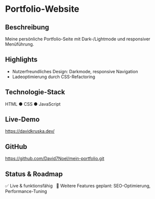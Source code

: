 # Portfolio-Website

## Beschreibung
Meine persönliche Portfolio-Seite mit Dark-/Lightmode und responsiver Menüführung.

## Highlights
- Nutzerfreundliches Design: Darkmode, responsive Navigation
- Ladeoptimierung durch CSS-Refactoring

## Technologie-Stack
HTML ● CSS ● JavaScript

## Live-Demo
https://davidkruska.dev/

## GitHub
https://github.com/David7Noel/mein-portfolio.git

## Status & Roadmap
✅ Live & funktionsfähig  
🚧 Weitere Features geplant: SEO-Optimierung, Performance-Tuning
